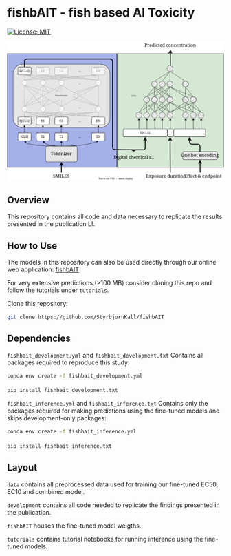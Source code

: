 # fishbAIT - fish based AI Toxicity
[![License: MIT](https://img.shields.io/badge/License-MIT-yellow.svg)](https://opensource.org/licenses/MIT)

![fishbAITe model architecture](final_model.svg)
## Overview
This repository contains all code and data necessary to replicate the results presented in the publication L!.

## How to Use
The models in this repository can also be used directly through our online web application:
[fishbAIT](https://fishbait.streamlit.app/)

For very extensive predictions (>100 MB) consider cloning this repo and follow the tutorials under `tutorials`.

Clone this repository:
```bash 
git clone https://github.com/StyrbjornKall/fishbAIT
```

## Dependencies

`fishbait_development.yml` and `fishbait_development.txt`
Contains all packages required to reproduce this study:
```bash
conda env create -f fishbait_development.yml

pip install fishbait_development.txt
```

`fishbait_inference.yml` and `fishbait_inference.txt`
Contains only the packages required for making predictions using the fine-tuned models and skips development-only packages:
```bash
conda env create -f fishbait_inference.yml

pip install fishbait_inference.txt
```

## Layout
`data` contains all preprocessed data used for training our fine-tuned EC50, EC10 and combined model.

`development` contains all code needed to replicate the findings presented in the publication.

`fishbAIT` houses the fine-tuned model weigths.

`tutorials` contains tutorial notebooks for running inference using the fine-tuned models.
